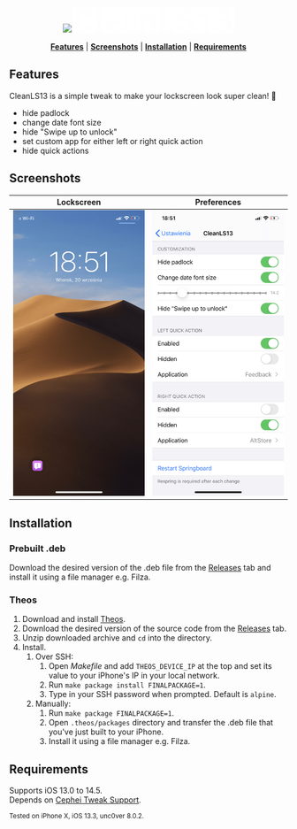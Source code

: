 <br>

<p align="center">
  <img src="/Assets/banner-light-mode.pgng#gh-light-mode-only"/>
  <img src="/Assets/banner-dark-mode.png#gh-dark-mode-only"/>
</p>

<p align="center">
    <strong><a href="#features">Features</a></strong> |
    <strong><a href="#screenshots">Screenshots</a></strong> |
    <strong><a href="#installation">Installation</a></strong> |
    <strong><a href="#requirements">Requirements</a></strong>
</p>

## Features
CleanLS13 is a simple tweak to make your lockscreen look super clean! 🧹
- hide padlock
- change date font size
- hide "Swipe up to unlock"
- set custom app for either left or right quick action
- hide quick actions

## Screenshots
|                   Lockscreen                  |                    Preferences                  |
:----------------------------------------------:|:------------------------------------------------:
<img src="/Assets/lockscreen.png " width="240"> | <img src="/Assets/preferences.png " width="240">

## Installation
### Prebuilt .deb
Download the desired version of the .deb file from the [Releases](https://github.com/kinvl/CleanLS13/releases) tab and install it using a file manager e.g. Filza.

### Theos
1. Download and install [Theos](https://theos.dev/docs/).
2. Download the desired version of the source code from the [Releases](https://github.com/kinvl/CleanLS13/releases) tab.
3. Unzip downloaded archive and `cd` into the directory.
4. Install.
    1. Over SSH:
        1. Open _Makefile_ and add `THEOS_DEVICE_IP` at the top and set its value to your iPhone's IP in your local network.
        2. Run `make package install FINALPACKAGE=1`.
        3. Type in your SSH password when prompted. Default is `alpine`.
    2. Manually:
        1. Run `make package FINALPACKAGE=1`.
        2. Open `.theos/packages` directory and transfer the .deb file that you've just built to your iPhone.
        3. Install it using a file manager e.g. Filza.

## Requirements
Supports iOS 13.0 to 14.5. <br>
Depends on [Cephei Tweak Support](https://chariz.com/get/cephei). <br>

<sup>Tested on iPhone X, iOS 13.3, unc0ver 8.0.2.</sup>
